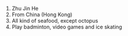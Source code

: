 1. Zhu Jin He
2. From China (Hong Kong)
3. All kind of seafood, except octopus
3. Play badminton, video games and ice skating
